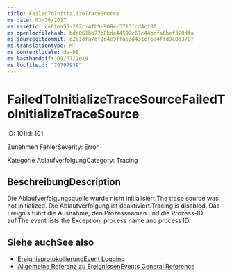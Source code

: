 ```yaml
---
title: FailedToInitializeTraceSource
ms.date: 03/30/2017
ms.assetid: ce6fea55-292c-4fb9-908e-3713fcd4cf8f
ms.openlocfilehash: bda061bb77b8bde44592c61c44bcfa6bef320dfa
ms.sourcegitcommit: d2e1dfa7ef2d4e9ffae3d431cf6a4ffd9c8d378f
ms.translationtype: MT
ms.contentlocale: de-DE
ms.lasthandoff: 09/07/2019
ms.locfileid: "70797939"
---
```

# <a name="failedtoinitializetracesource"></a><span data-ttu-id="62bdf-102">FailedToInitializeTraceSource</span><span class="sxs-lookup"><span data-stu-id="62bdf-102">FailedToInitializeTraceSource</span></span>
<span data-ttu-id="62bdf-103">ID: 101</span><span class="sxs-lookup"><span data-stu-id="62bdf-103">Id: 101</span></span>  
  
 <span data-ttu-id="62bdf-104">Zunehmen Fehler</span><span class="sxs-lookup"><span data-stu-id="62bdf-104">Severity: Error</span></span>  
  
 <span data-ttu-id="62bdf-105">Kategorie Ablaufverfolgung</span><span class="sxs-lookup"><span data-stu-id="62bdf-105">Category: Tracing</span></span>  
  
## <a name="description"></a><span data-ttu-id="62bdf-106">Beschreibung</span><span class="sxs-lookup"><span data-stu-id="62bdf-106">Description</span></span>  
 <span data-ttu-id="62bdf-107">Die Ablaufverfolgungsquelle wurde nicht initialisiert.</span><span class="sxs-lookup"><span data-stu-id="62bdf-107">The trace source was not initialized.</span></span> <span data-ttu-id="62bdf-108">Die Ablaufverfolgung ist deaktiviert.</span><span class="sxs-lookup"><span data-stu-id="62bdf-108">Tracing is disabled.</span></span> <span data-ttu-id="62bdf-109">Das Ereignis führt die Ausnahme, den Prozessnamen und die Prozess-ID auf.</span><span class="sxs-lookup"><span data-stu-id="62bdf-109">The event lists the Exception, process name and process ID.</span></span>  
  
## <a name="see-also"></a><span data-ttu-id="62bdf-110">Siehe auch</span><span class="sxs-lookup"><span data-stu-id="62bdf-110">See also</span></span>

- [<span data-ttu-id="62bdf-111">Ereignisprotokollierung</span><span class="sxs-lookup"><span data-stu-id="62bdf-111">Event Logging</span></span>](index.md)
- [<span data-ttu-id="62bdf-112">Allgemeine Referenz zu Ereignissen</span><span class="sxs-lookup"><span data-stu-id="62bdf-112">Events General Reference</span></span>](events-general-reference.md)
